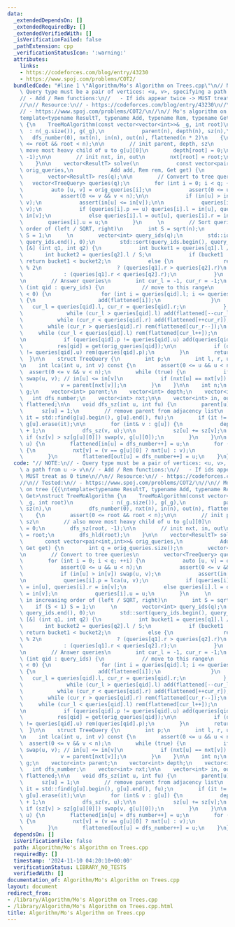 ```yaml
---
data:
  _extendedDependsOn: []
  _extendedRequiredBy: []
  _extendedVerifiedWith: []
  _isVerificationFailed: false
  _pathExtension: cpp
  _verificationStatusIcon: ':warning:'
  attributes:
    links:
    - https://codeforces.com/blog/entry/43230
    - https://www.spoj.com/problems/COT2/
  bundledCode: "#line 1 \"Algorithm/Mo's Algorithm on Trees.cpp\"\n// NOTE:\n// -\
    \ Query type must be a pair of vertices: <u, v>, specifying a path from u -> v\n\
    // - Add / Rem functions:\n//   - If ids appear twice -> MUST treat as 0 time\n\
    //\n// Resource:\n// - https://codeforces.com/blog/entry/43230\n//\n// Tested:\n\
    // - https://www.spoj.com/problems/COT2/\n//\n// Mo's algorithm on tree {{{\n\
    template<typename ResultT, typename Add, typename Rem, typename Get>\nstruct TreeMoAlgorithm\
    \ {\n    TreeMoAlgorithm(const vector<vector<int>>& _g, int root)\n          \
    \  : n(_g.size()), g(_g),\n            parent(n), depth(n), sz(n),\n         \
    \   dfs_number(0), nxt(n), in(n), out(n), flattened(n * 2)\n    {\n        assert(0\
    \ <= root && root < n);\n\n        // init parent, depth, sz\n        // also\
    \ move most heavy child of u to g[u][0]\n        depth[root] = 0;\n        dfs_sz(root,\
    \ -1);\n\n        // init nxt, in, out\n        nxt[root] = root;\n        dfs_hld(root);\n\
    \    }\n\n    vector<ResultT> solve(\n            const vector<pair<int,int>>&\
    \ orig_queries,\n            Add add, Rem rem, Get get) {\n        int q = orig_queries.size();\n\
    \        vector<ResultT> res(q);\n\n        // Convert to tree queries\n     \
    \   vector<TreeQuery> queries(q);\n        for (int i = 0; i < q; ++i) {\n   \
    \         auto [u, v] = orig_queries[i];\n            assert(0 <= u && u < n);\n\
    \            assert(0 <= v && v < n);\n\n            if (in[u] > in[v]) swap(u,\
    \ v);\n            assert(in[u] <= in[v]);\n\n            queries[i].p = lca(u,\
    \ v);\n            if (queries[i].p == u) queries[i].l = in[u], queries[i].r =\
    \ in[v];\n            else queries[i].l = out[u], queries[i].r = in[v];\n    \
    \        queries[i].u = u;\n        }\n     \n        // Sort queries in increasing\
    \ order of (left / SQRT, right)\n        int S = sqrt(n);\n        if (S < 1)\
    \ S = 1;\n     \n        vector<int> query_ids(q);\n        std::iota(query_ids.begin(),\
    \ query_ids.end(), 0);\n        std::sort(query_ids.begin(), query_ids.end(),\
    \ [&] (int q1, int q2) {\n            int bucket1 = queries[q1].l / S;\n     \
    \       int bucket2 = queries[q2].l / S;\n            if (bucket1 != bucket2)\
    \ return bucket1 < bucket2;\n            else {\n                return bucket1\
    \ % 2\n                        ? (queries[q1].r > queries[q2].r)\n           \
    \             : (queries[q1].r < queries[q2].r);\n            }\n        });\n\
    \n        // Answer queries\n        int cur_l = -1, cur_r = -1;\n        for\
    \ (int qid : query_ids) {\n            // move to this range\n            if (cur_l\
    \ < 0) {\n                for (int i = queries[qid].l; i <= queries[qid].r; ++i)\
    \ {\n                    add(flattened[i]);\n                }\n             \
    \   cur_l = queries[qid].l, cur_r = queries[qid].r;\n            } else {\n  \
    \              while (cur_l > queries[qid].l) add(flattened[--cur_l]);\n     \
    \           while (cur_r < queries[qid].r) add(flattened[++cur_r]);\n        \
    \        while (cur_r > queries[qid].r) rem(flattened[cur_r--]);\n           \
    \     while (cur_l < queries[qid].l) rem(flattened[cur_l++]);\n            }\n\
    \n            if (queries[qid].p != queries[qid].u) add(queries[qid].p);\n\n \
    \           res[qid] = get(orig_queries[qid]);\n\n            if (queries[qid].p\
    \ != queries[qid].u) rem(queries[qid].p);\n        }\n        return res;\n  \
    \  }\n\n    struct TreeQuery {\n        int p;\n        int l, r, u;\n    };\n\
    \n    int lca(int u, int v) const {\n        assert(0 <= u && u < n);\n      \
    \  assert(0 <= v && v < n);\n        while (true) {\n            if (in[u] > in[v])\
    \ swap(u, v); // in[u] <= in[v]\n            if (nxt[u] == nxt[v]) return u;\n\
    \            v = parent[nxt[v]];\n        }\n    }\n\n    int n;\n    vector<vector<int>>\
    \ g;\n    vector<int> parent;\n    vector<int> depth;\n    vector<int> sz;\n \
    \   int dfs_number;\n    vector<int> nxt;\n\n    vector<int> in, out;\n    vector<int>\
    \ flattened;\n\n    void dfs_sz(int u, int fu) {\n        parent[u] = fu;\n  \
    \      sz[u] = 1;\n        // remove parent from adjacency list\n        auto\
    \ it = std::find(g[u].begin(), g[u].end(), fu);\n        if (it != g[u].end())\
    \ g[u].erase(it);\n\n        for (int& v : g[u]) {\n            depth[v] = depth[u]\
    \ + 1;\n            dfs_sz(v, u);\n\n            sz[u] += sz[v];\n           \
    \ if (sz[v] > sz[g[u][0]]) swap(v, g[u][0]);\n        }\n    }\n\n    void dfs_hld(int\
    \ u) {\n        flattened[in[u] = dfs_number++] = u;\n        for (int v : g[u])\
    \ {\n            nxt[v] = (v == g[u][0] ? nxt[u] : v);\n            dfs_hld(v);\n\
    \        }\n        flattened[out[u] = dfs_number++] = u;\n    }\n};\n// }}}\n"
  code: "// NOTE:\n// - Query type must be a pair of vertices: <u, v>, specifying\
    \ a path from u -> v\n// - Add / Rem functions:\n//   - If ids appear twice ->\
    \ MUST treat as 0 time\n//\n// Resource:\n// - https://codeforces.com/blog/entry/43230\n\
    //\n// Tested:\n// - https://www.spoj.com/problems/COT2/\n//\n// Mo's algorithm\
    \ on tree {{{\ntemplate<typename ResultT, typename Add, typename Rem, typename\
    \ Get>\nstruct TreeMoAlgorithm {\n    TreeMoAlgorithm(const vector<vector<int>>&\
    \ _g, int root)\n            : n(_g.size()), g(_g),\n            parent(n), depth(n),\
    \ sz(n),\n            dfs_number(0), nxt(n), in(n), out(n), flattened(n * 2)\n\
    \    {\n        assert(0 <= root && root < n);\n\n        // init parent, depth,\
    \ sz\n        // also move most heavy child of u to g[u][0]\n        depth[root]\
    \ = 0;\n        dfs_sz(root, -1);\n\n        // init nxt, in, out\n        nxt[root]\
    \ = root;\n        dfs_hld(root);\n    }\n\n    vector<ResultT> solve(\n     \
    \       const vector<pair<int,int>>& orig_queries,\n            Add add, Rem rem,\
    \ Get get) {\n        int q = orig_queries.size();\n        vector<ResultT> res(q);\n\
    \n        // Convert to tree queries\n        vector<TreeQuery> queries(q);\n\
    \        for (int i = 0; i < q; ++i) {\n            auto [u, v] = orig_queries[i];\n\
    \            assert(0 <= u && u < n);\n            assert(0 <= v && v < n);\n\n\
    \            if (in[u] > in[v]) swap(u, v);\n            assert(in[u] <= in[v]);\n\
    \n            queries[i].p = lca(u, v);\n            if (queries[i].p == u) queries[i].l\
    \ = in[u], queries[i].r = in[v];\n            else queries[i].l = out[u], queries[i].r\
    \ = in[v];\n            queries[i].u = u;\n        }\n     \n        // Sort queries\
    \ in increasing order of (left / SQRT, right)\n        int S = sqrt(n);\n    \
    \    if (S < 1) S = 1;\n     \n        vector<int> query_ids(q);\n        std::iota(query_ids.begin(),\
    \ query_ids.end(), 0);\n        std::sort(query_ids.begin(), query_ids.end(),\
    \ [&] (int q1, int q2) {\n            int bucket1 = queries[q1].l / S;\n     \
    \       int bucket2 = queries[q2].l / S;\n            if (bucket1 != bucket2)\
    \ return bucket1 < bucket2;\n            else {\n                return bucket1\
    \ % 2\n                        ? (queries[q1].r > queries[q2].r)\n           \
    \             : (queries[q1].r < queries[q2].r);\n            }\n        });\n\
    \n        // Answer queries\n        int cur_l = -1, cur_r = -1;\n        for\
    \ (int qid : query_ids) {\n            // move to this range\n            if (cur_l\
    \ < 0) {\n                for (int i = queries[qid].l; i <= queries[qid].r; ++i)\
    \ {\n                    add(flattened[i]);\n                }\n             \
    \   cur_l = queries[qid].l, cur_r = queries[qid].r;\n            } else {\n  \
    \              while (cur_l > queries[qid].l) add(flattened[--cur_l]);\n     \
    \           while (cur_r < queries[qid].r) add(flattened[++cur_r]);\n        \
    \        while (cur_r > queries[qid].r) rem(flattened[cur_r--]);\n           \
    \     while (cur_l < queries[qid].l) rem(flattened[cur_l++]);\n            }\n\
    \n            if (queries[qid].p != queries[qid].u) add(queries[qid].p);\n\n \
    \           res[qid] = get(orig_queries[qid]);\n\n            if (queries[qid].p\
    \ != queries[qid].u) rem(queries[qid].p);\n        }\n        return res;\n  \
    \  }\n\n    struct TreeQuery {\n        int p;\n        int l, r, u;\n    };\n\
    \n    int lca(int u, int v) const {\n        assert(0 <= u && u < n);\n      \
    \  assert(0 <= v && v < n);\n        while (true) {\n            if (in[u] > in[v])\
    \ swap(u, v); // in[u] <= in[v]\n            if (nxt[u] == nxt[v]) return u;\n\
    \            v = parent[nxt[v]];\n        }\n    }\n\n    int n;\n    vector<vector<int>>\
    \ g;\n    vector<int> parent;\n    vector<int> depth;\n    vector<int> sz;\n \
    \   int dfs_number;\n    vector<int> nxt;\n\n    vector<int> in, out;\n    vector<int>\
    \ flattened;\n\n    void dfs_sz(int u, int fu) {\n        parent[u] = fu;\n  \
    \      sz[u] = 1;\n        // remove parent from adjacency list\n        auto\
    \ it = std::find(g[u].begin(), g[u].end(), fu);\n        if (it != g[u].end())\
    \ g[u].erase(it);\n\n        for (int& v : g[u]) {\n            depth[v] = depth[u]\
    \ + 1;\n            dfs_sz(v, u);\n\n            sz[u] += sz[v];\n           \
    \ if (sz[v] > sz[g[u][0]]) swap(v, g[u][0]);\n        }\n    }\n\n    void dfs_hld(int\
    \ u) {\n        flattened[in[u] = dfs_number++] = u;\n        for (int v : g[u])\
    \ {\n            nxt[v] = (v == g[u][0] ? nxt[u] : v);\n            dfs_hld(v);\n\
    \        }\n        flattened[out[u] = dfs_number++] = u;\n    }\n};\n// }}}"
  dependsOn: []
  isVerificationFile: false
  path: Algorithm/Mo's Algorithm on Trees.cpp
  requiredBy: []
  timestamp: '2024-11-10 04:20:10+00:00'
  verificationStatus: LIBRARY_NO_TESTS
  verifiedWith: []
documentation_of: Algorithm/Mo's Algorithm on Trees.cpp
layout: document
redirect_from:
- /library/Algorithm/Mo's Algorithm on Trees.cpp
- /library/Algorithm/Mo's Algorithm on Trees.cpp.html
title: Algorithm/Mo's Algorithm on Trees.cpp
---
```

